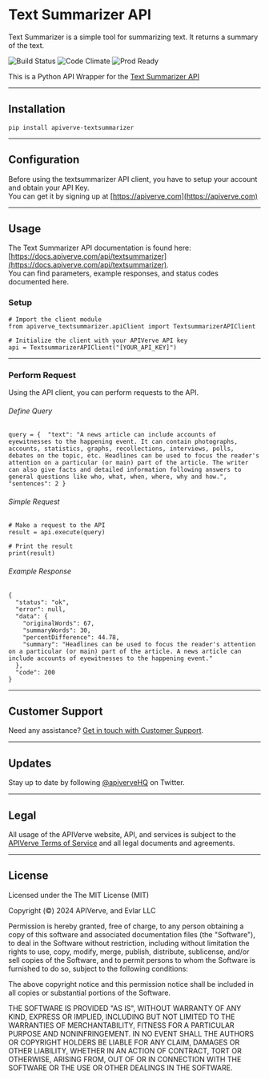 Text Summarizer API
============

Text Summarizer is a simple tool for summarizing text. It returns a summary of the text.

![Build Status](https://img.shields.io/badge/build-passing-green)
![Code Climate](https://img.shields.io/badge/maintainability-B-purple)
![Prod Ready](https://img.shields.io/badge/production-ready-blue)

This is a Python API Wrapper for the [Text Summarizer API](https://apiverve.com/marketplace/api/textsummarizer)

---

## Installation
	pip install apiverve-textsummarizer

---

## Configuration

Before using the textsummarizer API client, you have to setup your account and obtain your API Key.  
You can get it by signing up at [https://apiverve.com](https://apiverve.com)

---

## Usage

The Text Summarizer API documentation is found here: [https://docs.apiverve.com/api/textsummarizer](https://docs.apiverve.com/api/textsummarizer).  
You can find parameters, example responses, and status codes documented here.

### Setup

```
# Import the client module
from apiverve_textsummarizer.apiClient import TextsummarizerAPIClient

# Initialize the client with your APIVerve API key
api = TextsummarizerAPIClient("[YOUR_API_KEY]")
```

---


### Perform Request
Using the API client, you can perform requests to the API.

###### Define Query

```
query = {  "text": "A news article can include accounts of eyewitnesses to the happening event. It can contain photographs, accounts, statistics, graphs, recollections, interviews, polls, debates on the topic, etc. Headlines can be used to focus the reader's attention on a particular (or main) part of the article. The writer can also give facts and detailed information following answers to general questions like who, what, when, where, why and how.",  "sentences": 2 }
```

###### Simple Request

```
# Make a request to the API
result = api.execute(query)

# Print the result
print(result)
```

###### Example Response

```
{
  "status": "ok",
  "error": null,
  "data": {
    "originalWords": 67,
    "summaryWords": 30,
    "percentDifference": 44.78,
    "summary": "Headlines can be used to focus the reader's attention on a particular (or main) part of the article. A news article can include accounts of eyewitnesses to the happening event."
  },
  "code": 200
}
```

---

## Customer Support

Need any assistance? [Get in touch with Customer Support](https://apiverve.com/contact).

---

## Updates
Stay up to date by following [@apiverveHQ](https://twitter.com/apiverveHQ) on Twitter.

---

## Legal

All usage of the APIVerve website, API, and services is subject to the [APIVerve Terms of Service](https://apiverve.com/terms) and all legal documents and agreements.

---

## License
Licensed under the The MIT License (MIT)

Copyright (&copy;) 2024 APIVerve, and Evlar LLC

Permission is hereby granted, free of charge, to any person obtaining a copy of this software and associated documentation files (the "Software"), to deal in the Software without restriction, including without limitation the rights to use, copy, modify, merge, publish, distribute, sublicense, and/or sell copies of the Software, and to permit persons to whom the Software is furnished to do so, subject to the following conditions:

The above copyright notice and this permission notice shall be included in all copies or substantial portions of the Software.

THE SOFTWARE IS PROVIDED "AS IS", WITHOUT WARRANTY OF ANY KIND, EXPRESS OR IMPLIED, INCLUDING BUT NOT LIMITED TO THE WARRANTIES OF MERCHANTABILITY, FITNESS FOR A PARTICULAR PURPOSE AND NONINFRINGEMENT. IN NO EVENT SHALL THE AUTHORS OR COPYRIGHT HOLDERS BE LIABLE FOR ANY CLAIM, DAMAGES OR OTHER LIABILITY, WHETHER IN AN ACTION OF CONTRACT, TORT OR OTHERWISE, ARISING FROM, OUT OF OR IN CONNECTION WITH THE SOFTWARE OR THE USE OR OTHER DEALINGS IN THE SOFTWARE.
